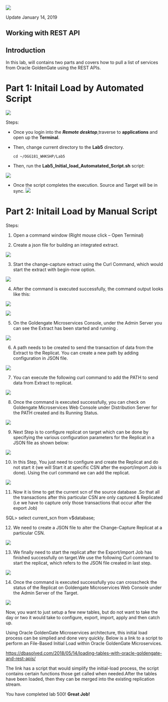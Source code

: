 ![](images/500/Lab500_1.PNG)

Update January 14, 2019

## Working with REST API
## Introduction

In this lab, will contains two parts and covers how to pull a list of services from Oracle GoldenGate using the REST APIs. 
# Part 1: Initail Load by Automated Script
![](images/500/Lab800_Part1.png)

Steps:
-	Once you login into the ***Remote desktop***,traverse to **applications** and open up the **Terminal**.

-   Then, change current directory to the **Lab5** directory.

		cd ~/OGG181_WHKSHP/Lab5

-   Then, run the **Lab5_Initial_load_Automatated_Script.sh** script:

![](images/500/m2.PNG)

-   Once the script completes the execution. Source and Target will be in sync.
![](images/500/m9.PNG)

# Part 2: Initail Load by Manual Script
Steps:
1. Open a command window (Right mouse click – Open Terminal)

2. Create a json file for building an integrated extract.

![](images/500/extract_add.PNG)

3. Start the change-capture extract using the Curl Command, which would start the extract with begin-now option.

![](images/500/2.PNG)

4. After the command is executed successfully, the command output looks like this:

![](images/500/3.PNG)

![](images/500/4.PNG)

5. On the Goldengate Microservices Console, under the Admin Server you can see the Extract has been started and running .

![](images/500/4.PNG)

6. A path needs to be  created to send the transaction of data from the Extract to the Replicat. You can create a new path by adding configuration  in JSON file.

![](images/500/5.PNG)

7. You can execute the following curl command to add the PATH to send data from Extract to replicat.

![](images/500/6.PNG)

8. Once the command is executed successfully, you can check on Goldengate Microservices Web Console under Distribution Server for the PATH created  and its Running Status.

![](images/500/7.PNG)

9. Next Step is to configure replicat on target which can be done by specifying the various configuration parameters for the Replicat in a JSON file as shown below:

![](images/500/8.PNG)

10. In this Step, You just need to configure and create the Replicat and do not start it (we will Start it at specific CSN after the export/import Job is done). Using the curl command we can add the replicat.

![](images/500/9.PNG)

11. Now it is time to get the current scn of the source database .So that all the  transactions after this particular CSN are only captured & Replicated (i.e we have to capture only those transactions that occur after the export Job)

SQL> select current_scn from v$database;

12. We need to create a JSON file to alter the Change-Capture Replicat at a particular CSN.

![](images/500/10.PNG)

13. We finally need to start the replicat after the Export/import Job has finished successfully on target.We use the following Curl command to start the replicat, which refers to the JSON file created in last step.

![](images/500/11.PNG)

14. Once the command is executed successfully you can crosscheck the status of the Replicat on Goldengate Microservices Web Console under the Admin Server of the Target.

![](images/500/12.PNG)

Now, you want to just setup a few new tables, but do not want to take the day or two it would take to configure, export, import, apply and then catch up.

Using Oracle GoldenGate Microservices architecture, this initial load process can be simplied and done very quickly. Below is a link to a script to perform an File-Based Initial Load within Oracle GoldenGate Microservices.

https://dbasolved.com/2018/05/14/loading-tables-with-oracle-goldengate-and-rest-apis/

The link has a script that would simplify the initial-load process, the script contains certain functions those get called when needed.After the tables have been loaded, then they can be merged into the existing replication stream.

You have completed lab 500!   **Great Job!**


 









